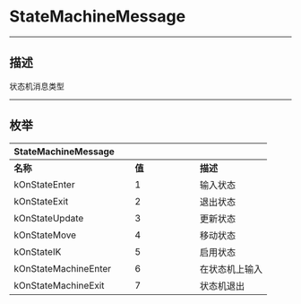 # StateMachineMessage

------------------------------------------------------------------------------------------
## 描述

状态机消息类型

------------------------------------------------------------------------------------------
## 枚举

|<div style="width:200px">StateMachineMessage</div>|<div style="width:100px"></div>|<div style="width:100px"></div>|
|:---|:---|:---|
|**名称**|**值**|**描述**|
|kOnStateEnter|1|输入状态|
|kOnStateExit|2|退出状态|
|kOnStateUpdate|3|更新状态|
|kOnStateMove|4|移动状态|
|kOnStateIK|5|启用状态|
|kOnStateMachineEnter|6|在状态机上输入|
|kOnStateMachineExit|7|状态机退出|
